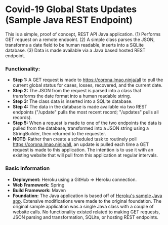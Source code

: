 # Covid-19 Global Stats Updates (Sample Java REST Endpoint)

This is a simple, proof of concept, REST API Java application. (1) Performs GET request on a remote endpoint. (2) A simple class parses the JSON, transforms a date field to be human readable, inserts into a SQLite database. (3) Data is made available via a Java based hosted REST endpoint.

### Functionality:
- **Step 1:** A GET request is made to https://corona.lmao.ninja/all to pull the current global status for cases, losses, recovered, and the current date.
- **Step 2:** The JSON from the request is parsed into a class that transforms the date format into a human readable string.
- **Step 3:** The class data is inserted into a SQLite database.
- **Step 4:** The data in the database is made available via two REST endpoints ("/update" pulls the most recent record; "/updates" pulls all records).
- **Step 5:** When a request is made to one of the two endpoints the data is pulled from the database, transformed into a JSON string using a StringBuilder, then returned to the requester.
- **NOTE:** Rather than create a scheduled task to routinely poll https://corona.lmao.ninja/all, an update is pulled each time a GET request is made to this application. The intention is to use it with an existing website that will pull from this application at regular intervals.

### Basic Information
- **Deployment:** Heroku using a GitHub => Heroku connection.
- **Web Framework:** Spring
- **Build Framework:** Maven
- **Foundation:** The Java application is based off of [Heroku's sample Java app]. Extensive modifications were made to the original foundation. The original sample application was a single Java class with a couple of website calls. No functionality existed related to making GET requests, JSON parsing and transformation, SQLite, or hosting REST endpoints.

[Heroku's sample Java app]: https://github.com/heroku/java-getting-started
